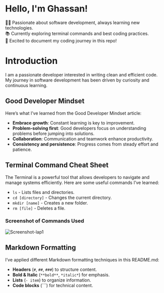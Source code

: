 # Hello, I'm Ghassan!  
👨‍💻 Passionate about software development, always learning new technologies.  
📚 Currently exploring terminal commands and best coding practices.  
🚀 Excited to document my coding journey in this repo!  
# Introduction
I am a passionate developer interested in writing clean and efficient code. My journey in software development has been driven by curiosity and continuous learning.

## Good Developer Mindset
Here’s what I’ve learned from the Good Developer Mindset article:
- **Embrace growth**: Constant learning is key to improvement.
- **Problem-solving first**: Good developers focus on understanding problems before jumping into solutions.
- **Collaboration**: Communication and teamwork enhance productivity.
- **Consistency and persistence**: Progress comes from steady effort and patience.

## Terminal Command Cheat Sheet
The Terminal is a powerful tool that allows developers to navigate and manage systems efficiently. Here are some useful commands I’ve learned:
- `ls` - Lists files and directories.
- `cd [directory]` - Changes the current directory.
- `mkdir [name]` - Creates a new folder.
- `rm [file]` - Deletes a file.
### Screenshot of Commands Used
![Screenshot-lap1](https://raw.githubusercontent.com/Ghassan-Omar/dev-diary/main/Screenshot-lap1.jpg)
## Markdown Formatting
I’ve applied different Markdown formatting techniques in this README.md:
- **Headers** (`#`, `##`, `###`) to structure content.
- **Bold & Italic** (`**bold**`, `*italic*`) for emphasis.
- **Lists** (`- item`) to organize information.
- **Code blocks** (`\``) for technical content.
